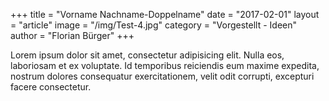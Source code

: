 +++
title = "Vorname Nachname-Doppelname"
date = "2017-02-01"
layout = "article"
image = "/img/Test-4.jpg"
category = "Vorgestellt - Ideen"
author = "Florian Bürger"
+++



Lorem ipsum dolor sit amet, consectetur adipisicing elit. Nulla eos, laboriosam et ex voluptate. Id temporibus reiciendis eum maxime expedita, nostrum dolores consequatur exercitationem, velit odit corrupti, excepturi facere consectetur.